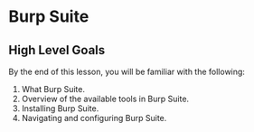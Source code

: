# Burp Suite

## High Level Goals

By the end of this lesson, you will be familiar with the following:

1. What Burp Suite.
2. Overview of the available tools in Burp Suite.
3. Installing Burp Suite.
4. Navigating and configuring Burp Suite.